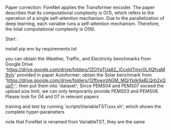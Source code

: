 Paper correction:
ForeNet applies the Transformer encoder. The paper describes that its computational complexity is O(1), which refers to the operation of a single self-attention mechanism. Due to the parallelization of deep learning, each variable runs a self-attention mechanism. Therefore, the total computational complexity is O(N).


Start :

install pip env by requirements.txt

you can obtain the Weather, Traffic, and Electricity benchmarks from Google Drive 'https://drive.google.com/drive/folders/1ZOYpTUa82_jCcxIdTmyr0LXQfvaM9vIy' provided in paper Autoformer; obtain the Solar benchmark from 'https://drive.google.com/drive/folders/12ffxwxVAGM_MQiYpIk9aBLQrb2xQupT-'; then put them into 'dataset'; Since PEMS04 and PEMS07 exceed the upload size limit, we can only temporarily provide PEMS03 and PEMS08. Please look for 04 and 07 in relevant papers

training and test by running 'scripts\VariableTST\xxx.sh', which shows the complete hyper-parameters

note that ForeNet is renamed from VariableTST, they are the same
